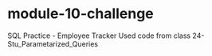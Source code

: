 # module-10-challenge
SQL Practice - Employee Tracker
Used code from class
24-Stu_Parametarized_Queries
